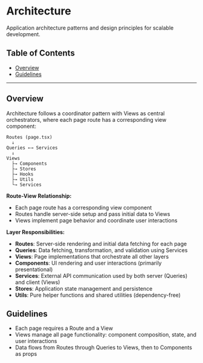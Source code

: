 # Architecture

Application architecture patterns and design principles for scalable development.

## Table of Contents

- [Overview](#overview)
- [Guidelines](#guidelines)

---

## Overview

Architecture follows a coordinator pattern with Views as central orchestrators, where each page route has a corresponding view component:

```
Routes (page.tsx)
  ↓
Queries ←→ Services
  ↓
Views
  ├→ Components
  ├→ Stores
  ├→ Hooks
  ├→ Utils
  └→ Services
```

**Route-View Relationship:**

- Each page route has a corresponding view component
- Routes handle server-side setup and pass initial data to Views
- Views implement page behavior and coordinate user interactions

**Layer Responsibilities:**

- **Routes**: Server-side rendering and initial data fetching for each page
- **Queries**: Data fetching, transformation, and validation using Services
- **Views**: Page implementations that orchestrate all other layers
- **Components**: UI rendering and user interactions (primarily presentational)
- **Services**: External API communication used by both server (Queries) and client (Views)
- **Stores**: Application state management and persistence
- **Utils**: Pure helper functions and shared utilities (dependency-free)

## Guidelines

- Each page requires a Route and a View
- Views manage all page functionality: component composition, state, and user interactions
- Data flows from Routes through Queries to Views, then to Components as props
